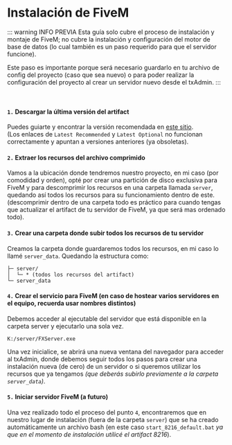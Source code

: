 # Instalación de FiveM

::: warning INFO PREVIA
Esta guía solo cubre el proceso de instalación y montaje de FiveM; no cubre la instalación y configuración del motor de base de datos (lo cual también es un paso requerido para que el servidor funcione).

Este paso es importante porque será necesario guardarlo en tu archivo de config del proyecto (caso que sea nuevo) o para poder realizar la configuración del proyecto al crear un servidor nuevo desde el txAdmin.
:::

<br>

#### `1.` Descargar la última versión del artifact
Puedes guiarte y encontrar la versión recomendada en [este sitio](https://artifacts.jgscripts.com). <br>
(Los enlaces de `Latest Recommended` y `Latest Optional` no funcionan correctamente y apuntan a versiones anteriores (ya obsoletas).

#### `2.` Extraer los recursos del archivo comprimido
Vamos a la ubicación donde tendremos nuestro proyecto, en mi caso (por comodidad y orden), opté por crear una partición de disco exclusiva para FiveM y para descomprimir los recursos en una carpeta llamada `server`, quedando así todos los recursos para su funcionamiento dentro de este. (descomprimir dentro de una carpeta todo es práctico para cuando tengas que actualizar el artifact de tu servidor de FiveM, ya que será mas ordenado todo).

#### `3.` Crear una carpeta donde subir todos los recursos de tu servidor
Creamos la carpeta donde guardaremos todos los recursos, en mi caso lo llamé `server_data`. Quedando la estructura como:
```
├─ server/
│  └─ * (todos los recursos del artifact)
└─ server_data
```

#### `4.` Crear el servicio para FiveM (en caso de hostear varios servidores en el equipo, recuerda usar nombres distintos)
Debemos acceder al ejecutable del servidor que está disponible en la carpeta server y ejecutarlo una sola vez.
```shell
K:/server/FXServer.exe
```
Una vez inicialice, se abrirá una nueva ventana del navegador para acceder al txAdmin, donde debemos seguir todos los pasos para crear una instalación nueva (de cero) de un servidor o si queremos utilizar los recursos que ya tengamos _(que deberás subirlo previamente a la carpeta `server_data`)_.

#### `5.` Iniciar servidor FiveM (a futuro)
Una vez realizado todo el proceso del punto `4`, encontraremos que en nuestro lugar de instalación (fuera de la carpeta `server`) que se ha creado automáticamente un archivo bash (en este caso `start_8216_default.bat` _ya que en el momento de instalación utilicé el artifact 8216_).